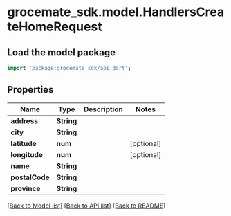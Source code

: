 # grocemate_sdk.model.HandlersCreateHomeRequest

## Load the model package
```dart
import 'package:grocemate_sdk/api.dart';
```

## Properties
Name | Type | Description | Notes
------------ | ------------- | ------------- | -------------
**address** | **String** |  | 
**city** | **String** |  | 
**latitude** | **num** |  | [optional] 
**longitude** | **num** |  | [optional] 
**name** | **String** |  | 
**postalCode** | **String** |  | 
**province** | **String** |  | 

[[Back to Model list]](../README.md#documentation-for-models) [[Back to API list]](../README.md#documentation-for-api-endpoints) [[Back to README]](../README.md)



